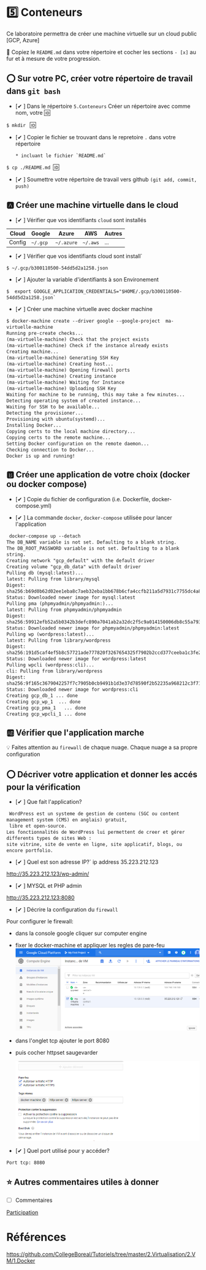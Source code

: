 # :five: Conteneurs

Ce laboratoire permettra de créer une machine virtuelle sur un cloud public [GCP, Azure]

:closed_book: Copiez le `README.md` dans votre répertoire et cocher les sections `- [x]` au fur et à mesure de votre progression.

## :o: Sur votre PC, créer votre répertoire de travail dans `git bash`

-  [✔ ] Dans le répertoire `5.Conteneurs` Créer un répertoire avec comme nom, votre :id:

`$ mkdir ` :id:

- [✔ ] Copier le fichier se trouvant dans le repretoire `.` dans votre répertoire

      * incluant le fichier `README.md` 


`$ cp ./README.md `:id:` `

- [✔ ] Soumettre votre répertoire de travail vers github `(git add, commit, push)` 

## :a: Créer une machine virtuelle dans le cloud

- [✔ ] Vérifier que vos identifiants `cloud` sont installés

| Cloud  |  Google  | Azure       | AWS      |  Autres |
|--------|----------|-------------|----------|---------|
| Config | `~/.gcp` | `~/.azure`  | `~/.aws` |  ...    |

- [✔ ] Vérifier que vos identifiants cloud sont install`
```
$ ~/.gcp/b300110500-54dd5d2a1258.json
```
- [✔ ] Ajouter la variable d'identifiants à son Environement
```
$  export GOOGLE_APPLICATION_CREDENTIALS="$HOME/.gcp/b300110500-54dd5d2a1258.json`
```
- [✔ ] Créer une machine virtuelle avec docker machine
```
$ docker-machine create --driver google --google-project  ma-virtuelle-machine
Running pre-create checks...
(ma-virtuelle-machine) Check that the project exists
(ma-virtuelle-machine) Check if the instance already exists
Creating machine...
(ma-virtuelle-machine) Generating SSH Key
(ma-virtuelle-machine) Creating host...
(ma-virtuelle-machine) Opening firewall ports
(ma-virtuelle-machine) Creating instance
(ma-virtuelle-machine) Waiting for Instance
(ma-virtuelle-machine) Uploading SSH Key
Waiting for machine to be running, this may take a few minutes...
Detecting operating system of created instance...
Waiting for SSH to be available...
Detecting the provisioner...
Provisioning with ubuntu(systemd)...
Installing Docker...
Copying certs to the local machine directory...
Copying certs to the remote machine...
Setting Docker configuration on the remote daemon...
Checking connection to Docker...
Docker is up and running!

```

## :b: Créer une application de votre choix (docker ou docker compose)

- [✔ ] Copie du fichier de configuration (i.e. Dockerfile, docker-compose.yml)

- [✔ ] La commande `docker`, `docker-compose` utilisée pour lancer l'application

```
 docker-compose up --detach
The DB_NAME variable is not set. Defaulting to a blank string.
The DB_ROOT_PASSWORD variable is not set. Defaulting to a blank string.
Creating network "gcp_default" with the default driver
Creating volume "gcp_db_data" with default driver
Pulling db (mysql:latest)...
latest: Pulling from library/mysql
Digest: sha256:b69d0b62d02ee1eba8c7aeb32eba1bb678b6cfa4ccfb211a5d7931c7755dc4a8
Status: Downloaded newer image for mysql:latest
Pulling pma (phpmyadmin/phpmyadmin:)...
latest: Pulling from phpmyadmin/phpmyadmin
Digest: sha256:59912efb52a5b0342b3defc890a7041ab2a32dc2f5c9a014150006db8c55a793
Status: Downloaded newer image for phpmyadmin/phpmyadmin:latest
Pulling wp (wordpress:latest)...
latest: Pulling from library/wordpress
Digest: sha256:191d5caf4ef5b8c57721ade777820f3267654325f7902b2ccd377ceeba1c3fe2
Status: Downloaded newer image for wordpress:latest
Pulling wpcli (wordpress:cli)...
cli: Pulling from library/wordpress
Digest: sha256:9f165c3679042257f7c7905b0cb9491b1d3e37d78590f2b52235a968212c3f71
Status: Downloaded newer image for wordpress:cli
Creating gcp_db_1 ... done
Creating gcp_wp_1  ... done
Creating gcp_pma_1   ... done
Creating gcp_wpcli_1 ... done
```
## :ab: Vérifier que l'application marche
:bulb: Faites attention au `firewall` de chaque nuage. Chaque nuage a sa propre configuration

## :o: Décriver votre application et donner les accés pour la vérification 

- [✔ ] Que fait l'application?
```
 WordPress est un systeme de gestion de contenu (SGC ou content management system (CMS) en anglais) gratuit,
 libre et open-source. 
Les fonctionnalités de WordPress lui permettent de creer et gérer differents types de sites Web : 
site vitrine, site de vente en ligne, site applicatif, blogs, ou encore portfolio.
```
- [✔ ] Quel est son adresse IP?`
ip address 35.223.212.123

http://35.223.212.123/wp-admin/

- [✔ ] MYSQL et PHP  admin

 http://35.223.212.123:8080
 
- [✔ ] Décrire la configuration du `firewall` 

Pour configurer le firewall:
- dans la console google cliquer sur computer engine 

- fixer le  docker-machine et appliquer les regles de pare-feu
![image](fire1.PNG)

- dans l'onglet tcp ajouter le port 8080
- puis cocher httpset saugevarder

  ![image](fire2.PNG)
- [✔ ] Quel port utilisé pour y accéder?
````
Port tcp: 8080
````
                    
## :star: Autres commentaires utiles à donner

- [ ] Commentaires

[Participation](Participation.md)

# Références

https://github.com/CollegeBoreal/Tutoriels/tree/master/2.Virtualisation/2.VM/1.Docker
